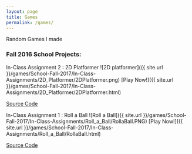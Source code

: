 ```yaml
---
layout: page
title: Games
permalink: /games/
---
```


Random Games I made

### Fall 2016 School Projects:

In-Class Assignment 2 : 2D Platformer
![2D platformer]({{ site.url }}/games/School-Fall-2017/In-Class-Assignments/2D_Platformer/2DPlatformer.png)
[Play Now!]({{ site.url }}/games/School-Fall-2017/In-Class-Assignments/2D_Platformer/2DPlatformer.html)

[Source Code](https://github.com/Sindiewen/In-Class-Assignment-2-2D-Platformer-CS-214U)

In-Class Assignment 1 : Roll a Ball
![Roll a Ball]({{ site.url }}/games/School-Fall-2017/In-Class-Assignments/Roll_a_Ball/RollaBall.PNG)
[Play Now!]({{ site.url }}/games/School-Fall-2017/In-Class-Assignments/Roll_a_Ball/RollaBall.html)

[Source Code](https://github.com/Sindiewen/In-Class-Assignment-1-Roll-a-Ball-CS-214U)


